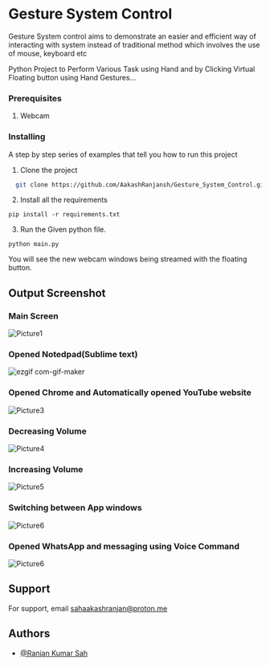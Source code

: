 # Gesture System Control
Gesture System control aims to demonstrate an easier and efficient way of interacting with system instead of traditional method which involves the use of mouse, keyboard etc

Python Project to Perform Various Task using Hand and by Clicking Virtual
Floating button using Hand Gestures...

### Prerequisites

1. Webcam

### Installing

A step by step series of examples that tell you how to run this project

1. Clone the project

```bash
  git clone https://github.com/AakashRanjansh/Gesture_System_Control.git
```

2. Install all the requirements

```
pip install -r requirements.txt
```

3. Run the Given python file.
```
python main.py
```

You will see the new webcam windows being streamed with the floating button.

## Output Screenshot

### Main Screen

![Picture1](https://user-images.githubusercontent.com/60313003/186094788-b5c47531-eabd-4ff6-a7d5-2a2116fae8e6.png)

### Opened Notedpad(Sublime text)

![ezgif com-gif-maker](https://user-images.githubusercontent.com/60313003/186093236-9a62b586-be8e-4b00-ae5e-6507f68bac8c.gif)

### Opened Chrome and Automatically opened YouTube website

![Picture3](https://user-images.githubusercontent.com/60313003/186094875-52633b09-3491-4ded-a839-e704847acb98.png)

### Decreasing Volume

![Picture4](https://user-images.githubusercontent.com/60313003/186094924-94c6fc18-222c-44d5-8db4-6c9a2a916b48.png)

### Increasing Volume 

![Picture5](https://user-images.githubusercontent.com/60313003/186094963-098c534b-cbf9-4143-be30-e68d13bd0514.png)

### Switching between App windows

![Picture6](https://user-images.githubusercontent.com/60313003/186095043-07881446-09d1-4322-8d0d-caa1dc999fd5.png)

### Opened WhatsApp and messaging using Voice Command

![Picture6](https://user-images.githubusercontent.com/60313003/186095071-ecbe9f30-f85f-4745-a12c-49fa1efcab04.jpg)

## Support

For support, email sahaakashranjan@proton.me

## Authors

- [@Ranjan Kumar Sah](https://github.com/AakashRanjansh)

